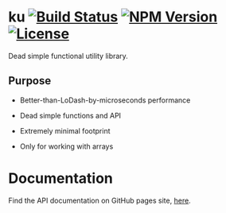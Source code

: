 ku [![Build Status](http://img.shields.io/travis/L8D/ku.svg?style=flat)](https://travis-ci.org/L8D/ku) [![NPM Version](http://img.shields.io/npm/v/ku.svg?style=flat)](https://npmjs.org/package/ku) [![License](http://img.shields.io/npm/l/ku.svg?style=flat)](https://github.com/L8D/ku/blob/master/LICENSE)
==

Dead simple functional utility library.

## Purpose

- Better-than-LoDash-by-microseconds performance

- Dead simple functions and API

- Extremely minimal footprint

- Only for working with arrays

# Documentation

Find the API documentation on GitHub pages site, [here](https://l8d.github.io/ku).
